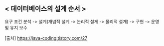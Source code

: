 ## < 데이터베이스의 설계 순서 >

요구 조건 분석 -> 설계(개념적 설계 -> 논리적 설계 -> 물리적 설계) -> 구현 -> 운영 및 유지 보수

[출처] https://java-coding.tistory.com/27